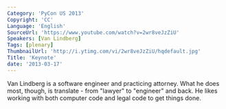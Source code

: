 ```yaml
---
Category: 'PyCon US 2013'
Copyright: 'CC'
Language: 'English'
SourceUrl: 'https://www.youtube.com/watch?v=2wr8veJzZiU'
Speakers: [Van Lindberg]
Tags: [plenary]
ThumbnailUrl: 'http://i.ytimg.com/vi/2wr8veJzZiU/hqdefault.jpg'
Title: 'Keynote'
date: '2013-03-17'
---
```

Van Lindberg is a software engineer and practicing attorney. What he does most, though, is translate - from "lawyer" to "engineer" and back. He likes working with both computer code and legal code to get things done.
